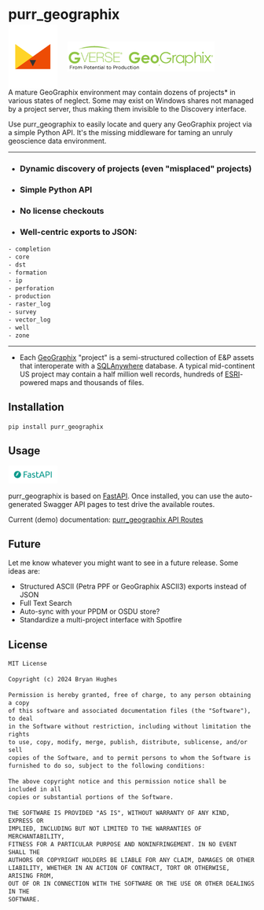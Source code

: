 # purr_geographix

<div style="display: flex; align-items: center; height: 100px">
    <img src="./docs/purrio.png" alt="drawing" width="100" style="margin-right: 20px;"/>
    <img src="./docs/geographix.png" alt="drawing" width="300"/>
</div>

A mature GeoGraphix environment may contain dozens of projects* in various
states of neglect. Some may exist on Windows shares not managed by a project server,
thus making them invisible to the Discovery interface.

Use purr_geographix to easily locate and query any GeoGraphix project via a simple
Python API. It's the missing middleware for taming an unruly geoscience data environment.

---

* ### Dynamic discovery of projects (even "misplaced" projects)
* ### Simple Python API
* ### No license checkouts
* ### Well-centric exports to JSON:

```
- completion
- core
- dst
- formation
- ip
- perforation
- production
- raster_log
- survey
- vector_log
- well
- zone
```

---

* Each [GeoGraphix](https://www.gverse.com/) "project" is a semi-structured collection
  of E&P assets that interoperate with
  a [SQLAnywhere](https://www.sap.com/products/technology-platform/sql-anywhere.html)
  database. A typical mid-continent US project may contain a half million well records,
  hundreds of [ESRI](https://www.esri.com/en-us/home)-powered maps and thousands of
  files.

## Installation

`pip install purr_geographix`

## Usage

<img src="./docs/fastapi.png" alt="drawing" width="100"/>

purr_geographix is based on [FastAPI](https://fastapi.tiangolo.com "FastAPI").
Once installed, you can use the auto-generated Swagger API pages to test drive
the available routes.

Current (demo)
documentation:  [purr_geographix API Routes](https://rbhughes.github.io/purr_geographix/)

## Future

Let me know whatever you might want to see in a future release. Some ideas are:

* Structured ASCII (Petra PPF or GeoGraphix ASCII3) exports instead of JSON
* Full Text Search
* Auto-sync with your PPDM or OSDU store?
* Standardize a multi-project interface with Spotfire

## License

```
MIT License

Copyright (c) 2024 Bryan Hughes

Permission is hereby granted, free of charge, to any person obtaining a copy
of this software and associated documentation files (the "Software"), to deal
in the Software without restriction, including without limitation the rights
to use, copy, modify, merge, publish, distribute, sublicense, and/or sell
copies of the Software, and to permit persons to whom the Software is
furnished to do so, subject to the following conditions:

The above copyright notice and this permission notice shall be included in all
copies or substantial portions of the Software.

THE SOFTWARE IS PROVIDED "AS IS", WITHOUT WARRANTY OF ANY KIND, EXPRESS OR
IMPLIED, INCLUDING BUT NOT LIMITED TO THE WARRANTIES OF MERCHANTABILITY,
FITNESS FOR A PARTICULAR PURPOSE AND NONINFRINGEMENT. IN NO EVENT SHALL THE
AUTHORS OR COPYRIGHT HOLDERS BE LIABLE FOR ANY CLAIM, DAMAGES OR OTHER
LIABILITY, WHETHER IN AN ACTION OF CONTRACT, TORT OR OTHERWISE, ARISING FROM,
OUT OF OR IN CONNECTION WITH THE SOFTWARE OR THE USE OR OTHER DEALINGS IN THE
SOFTWARE.
```